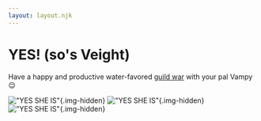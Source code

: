 ```yaml
---
layout: layout.njk
---
```


# YES! (so's Veight)

Have a happy and productive water-favored [guild war](https://isthegrindover.com) with your pal Vampy 😌

!["YES SHE IS"](./images/vampy.png 'YES SHE IS'){.img-hidden}
!["YES SHE IS"](./images/vampygayonion.png 'YES SHE IS'){.img-hidden}
!["YES SHE IS"](./images/vampygif.gif 'YES SHE IS'){.img-hidden}
